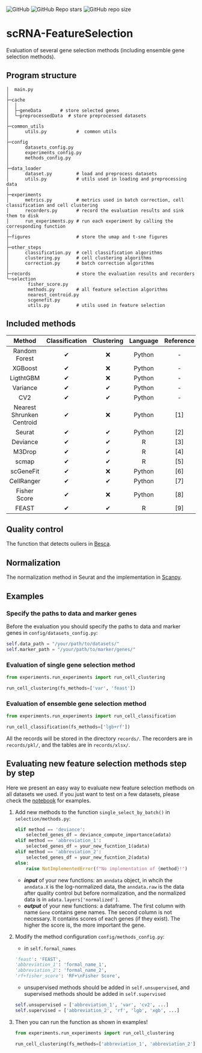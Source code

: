 ![GitHub](https://img.shields.io/github/license/ToryDeng/scRNA-FeatureSelection)
![GitHub Repo stars](https://img.shields.io/github/stars/ToryDeng/scRNA-FeatureSelection)
![GitHub repo size](https://img.shields.io/github/repo-size/ToryDeng/scRNA-FeatureSelection)
# scRNA-FeatureSelection
Evaluation of several gene selection methods (including ensemble gene selection methods).

## Program structure
```
│  main.py
│          
├─cache
│  │  
│  ├─geneData       # store selected genes
│  └─preprocessedData  # store preprocessed datasets
│                   
├─common_utils
│      utils.py           #  common utils
│ 
├─config                  
│      datasets_config.py   
│      experiments_config.py 
│      methods_config.py
│      
├─data_loader
│      dataset.py         # load and preprocess datasets
│      utils.py           # utils used in loading and preprocessing data
│      
├─experiments
│      metrics.py         # metrics used in batch correction, cell classification and cell clustering
│      recorders.py       # record the evaluation results and sink them to disk
│      run_experiments.py # run each experiment by calling the corresponding function
│      
├─figures                 # store the umap and t-sne figures
│      
├─other_steps
│      classification.py  # cell classification algorithms
│      clustering.py      # cell clustering algorithms
│      correction.py      # batch correction algorithms
│      
├─records                 # store the evaluation results and recorders
└─selection
        fisher_score.py
        methods.py        # all feature selection algorithms
        nearest_centroid.py
        scgenefit.py
        utils.py          # utils used in feature selection
```

## Included methods
| Method | Classification  | Clustering |  Language  |  Reference |
| :----: | :-------------: | :--------: | :--------: | :--------: |
| Random Forest | ✔ | ❌ | Python | - |
| XGBoost    | ✔ | ❌ | Python | - |
| LigthtGBM   | ✔ | ❌ | Python | - |
| Variance    | ✔ | ✔ | Python | - |
| CV2         | ✔ | ✔ | Python | - |
| Nearest Shrunken Centroid | ✔ | ❌ | Python | [1] |
| Seurat       | ✔ | ✔ | Python | [2] |
| Deviance     | ✔ | ✔ | R | [3] |
| M3Drop       | ✔ | ✔ | R | [4] |
| scmap        | ✔ | ✔ | R | [5] |
| scGeneFit    | ✔ | ❌ | Python | [6] |
| CellRanger   | ✔ | ✔ |  Python | [7] |
| Fisher Score | ✔ | ❌ | Python | [8] |
| FEAST        | ✔ | ✔ |  R     |  [9] |



## Quality control
The function that detects ouliers in [Besca](https://bedapub.github.io/besca/preprocessing/besca.pp.valOutlier.html).

## Normalization
The normalization method in Seurat and the implementation in [Scanpy](https://scanpy.readthedocs.io/en/latest/generated/scanpy.pp.recipe_seurat.html).


## Examples
### Specify the paths to data and marker genes
Before the evaluation you should specify the paths to data and marker genes in `config/datasets_config.py`:
```python
self.data_path = "/your/path/to/datasets/"
self.marker_path = "/your/path/to/marker/genes/"
```

### Evaluation of single gene selection method
```python
from experiments.run_experiments import run_cell_clustering

run_cell_clustering(fs_methods=['var', 'feast'])
```
### Evaluation of ensemble gene selection method
```python
from experiments.run_experiments import run_cell_classification

run_cell_classification(fs_methods=['lgb+rf'])
```
All the records will be stored in the directory `records/`. The recorders are in `records/pkl/`, and the tables are in `records/xlsx/`.

## Evaluating new feature selection methods step by step
Here we present an easy way to evaluate new feature selection methods on all datasets we used. if you just
want to test on a few datasets, please check the [notebook](https://github.com/ToryDeng/scRNA-FeatureSelection/blob/main/feature_selection.ipynb) for examples.
1. Add new methods to the function `single_select_by_batch()` in `selection/methods.py`:
   ```python
   elif method == 'deviance':
       selected_genes_df = deviance_compute_importance(adata)
   elif method == 'abbreviation_1':
       selected_genes_df = your_new_fucntion_1(adata)
   elif method == 'abbreviation_2':
       selected_genes_df = your_new_fucntion_2(adata)
   else:
       raise NotImplementedError(f"No implementation of {method}!")
   ```
    - ***input*** of your new functions: an `anndata` object, in whcih the `anndata.X` is the log-normalized data, 
    the `anndata.raw` is the  data after quality control but before normalization, and the normalized data is in `adata.layers['normalized']`.
    - ***output*** of your new functions: a dataframe. The first column with name `Gene` contains gene names. The second column
    is not necessary. It contains scores of each genes (if they exist). The higher the score is, the more important the gene.
    
2. Modify the method configuration `config/methods_config.py`:
    - in `self.formal_names`
    ```python
    'feast': 'FEAST',
    'abbreviation_1': 'formal_name_1',
    'abbreviation_2': 'formal_name_2',
    'rf+fisher_score': 'RF+\nFisher Score',
    ```
    - unsupervised methods should be added in `self.unsupervised`, and supervised methods should be added in `self.supervised`
    ```python
    self.unsupervised = ['abbreviation_1', 'var', 'cv2', ...]
    self.supervised = ['abbreviation_2', 'rf', 'lgb', 'xgb', ...]
    ```
3. Then you can run the function as shown in examples!
    ```python
    from experiments.run_experiments import run_cell_clustering

    run_cell_clustering(fs_methods=['abbreviation_1', 'abbreviation_2'])
    ```
   

